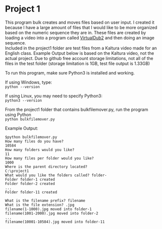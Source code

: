 # Project 1
This program bulk creates and moves files based on user input.
I created it because I have a large amount of files that I would like to be more organized based on the numeric sequence they are in.  These files are created by loading a video into a program called [VirtualDub2](https://sourceforge.net/projects/vdfiltermod/) and then doing an image sequence.  
  Included in the project1 folder are test files from a Kaltura video made for an English class. Example Output below is based on the Kaltura video, not the actual project. Due to github free account storage limitations, not all of the files in the test folder (storage limitation is 1GB, test file output is 1.33GB)


To run this program, make sure Python3 is installed and working.

If using Windows, type:  
  ```python --version```

If using Linux, you may need to specify Python3:  
  ```python3 --version```


From the project1 folder that contains bulkfilemover.py, run the program using Python  
  ```python bulkfilemover.py```

Example Output:
```
$python bulkfilemover.py
How many files do you have?
10584
How many folders would you like?
11
How many files per folder would you like?
1000
Where is the parent directory located?
C:\project1
What would you like the folders called? folder-
Folder folder-1 created
Folder folder-2 created
...
Folder folder-11 created

What is the filename prefix? filename
What is the file extension? .jpg
filename(1-1000).jpg moved into folder-1
filename(1001-2000).jpg moved into folder-2
...
filename(10001-10584).jpg moved into folder-11
```